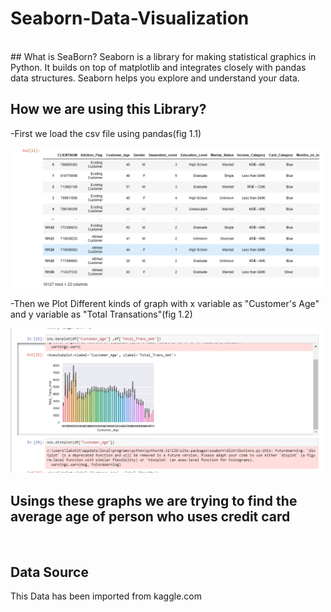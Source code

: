 # Seaborn-Data-Visualization
<br />
## What is SeaBorn?
Seaborn is a library for making statistical graphics in Python. It builds on top of matplotlib and integrates closely with pandas data structures. Seaborn helps you explore and understand your data.
<br />

## How we are using this Library?

-First we load the csv file using pandas(fig 1.1)

<img src="Image/loadpd.PNG" width='500px'>

-Then we Plot Different kinds of graph with x variable as "Customer's Age" and y variable as "Total Transations"(fig 1.2)

<img src="Image/graph.PNG" width='500px'>
<br />

## Usings these graphs we are trying to find the average age of person who uses credit card

<br />

## Data Source
This Data has been imported from kaggle.com
